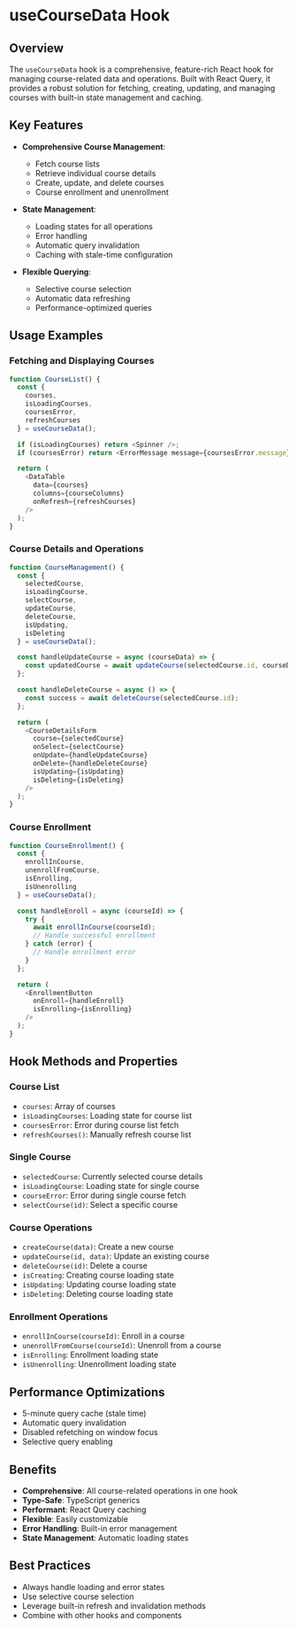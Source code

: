 # useCourseData Hook

## Overview

The `useCourseData` hook is a comprehensive, feature-rich React hook for managing course-related data and operations. Built with React Query, it provides a robust solution for fetching, creating, updating, and managing courses with built-in state management and caching.

## Key Features

- **Comprehensive Course Management**:
  - Fetch course lists
  - Retrieve individual course details
  - Create, update, and delete courses
  - Course enrollment and unenrollment

- **State Management**:
  - Loading states for all operations
  - Error handling
  - Automatic query invalidation
  - Caching with stale-time configuration

- **Flexible Querying**:
  - Selective course selection
  - Automatic data refreshing
  - Performance-optimized queries

## Usage Examples

### Fetching and Displaying Courses
```typescript
function CourseList() {
  const {
    courses,
    isLoadingCourses,
    coursesError,
    refreshCourses
  } = useCourseData();

  if (isLoadingCourses) return <Spinner />;
  if (coursesError) return <ErrorMessage message={coursesError.message} />;

  return (
    <DataTable
      data={courses}
      columns={courseColumns}
      onRefresh={refreshCourses}
    />
  );
}
```

### Course Details and Operations
```typescript
function CourseManagement() {
  const {
    selectedCourse,
    isLoadingCourse,
    selectCourse,
    updateCourse,
    deleteCourse,
    isUpdating,
    isDeleting
  } = useCourseData();

  const handleUpdateCourse = async (courseData) => {
    const updatedCourse = await updateCourse(selectedCourse.id, courseData);
  };

  const handleDeleteCourse = async () => {
    const success = await deleteCourse(selectedCourse.id);
  };

  return (
    <CourseDetailsForm
      course={selectedCourse}
      onSelect={selectCourse}
      onUpdate={handleUpdateCourse}
      onDelete={handleDeleteCourse}
      isUpdating={isUpdating}
      isDeleting={isDeleting}
    />
  );
}
```

### Course Enrollment
```typescript
function CourseEnrollment() {
  const {
    enrollInCourse,
    unenrollFromCourse,
    isEnrolling,
    isUnenrolling
  } = useCourseData();

  const handleEnroll = async (courseId) => {
    try {
      await enrollInCourse(courseId);
      // Handle successful enrollment
    } catch (error) {
      // Handle enrollment error
    }
  };

  return (
    <EnrollmentButton
      onEnroll={handleEnroll}
      isEnrolling={isEnrolling}
    />
  );
}
```

## Hook Methods and Properties

### Course List
- `courses`: Array of courses
- `isLoadingCourses`: Loading state for course list
- `coursesError`: Error during course list fetch
- `refreshCourses()`: Manually refresh course list

### Single Course
- `selectedCourse`: Currently selected course details
- `isLoadingCourse`: Loading state for single course
- `courseError`: Error during single course fetch
- `selectCourse(id)`: Select a specific course

### Course Operations
- `createCourse(data)`: Create a new course
- `updateCourse(id, data)`: Update an existing course
- `deleteCourse(id)`: Delete a course
- `isCreating`: Creating course loading state
- `isUpdating`: Updating course loading state
- `isDeleting`: Deleting course loading state

### Enrollment Operations
- `enrollInCourse(courseId)`: Enroll in a course
- `unenrollFromCourse(courseId)`: Unenroll from a course
- `isEnrolling`: Enrollment loading state
- `isUnenrolling`: Unenrollment loading state

## Performance Optimizations

- 5-minute query cache (stale time)
- Automatic query invalidation
- Disabled refetching on window focus
- Selective query enabling

## Benefits

- **Comprehensive**: All course-related operations in one hook
- **Type-Safe**: TypeScript generics
- **Performant**: React Query caching
- **Flexible**: Easily customizable
- **Error Handling**: Built-in error management
- **State Management**: Automatic loading states

## Best Practices

- Always handle loading and error states
- Use selective course selection
- Leverage built-in refresh and invalidation methods
- Combine with other hooks and components
